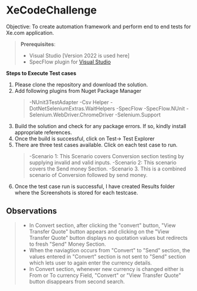 # XeCodeChallenge
Objective: To create automation framework and perform end to end tests for Xe.com application.

> **Prerequisites**:
> - Visual Studio [Version 2022 is used here]
> - SpecFlow plugin for [Visual Studio](https://docs.specflow.org/projects/getting-started/en/latest/GettingStarted/Step1.html)

**Steps to Execute Test cases**

1. Please clone the repository and download the solution.
2. Add following plugins from Nuget Package Manager
   > -NUnit3TestAdapter
   > -Csv Helper
   > -DotNetSeleniumExtras.WaitHelpers
   > -SpecFlow
   > -SpecFlow.NUnit
   > -Selenium.WebDriver.ChromeDriver
   > -Selenium.Support
3. Build the solution and check for any package errors. If so, kindly install appropriate references.
4. Once the build is successful, click on Test-> Test Explorer
5. There are three test cases available. Click on each test case to run. 
   > -Scenario 1: This Scenario covers Conversion section testing by supplying invalid and valid inputs.
   > -Scenario 2: This scenario covers the Send money Section.
   > -Scenario 3. This is a combined scenario of Conversion followed by send money.
7. Once the test case run is successful, I have created Results folder where the Screenshots is stored for each testcase.


## Observations
> - In Convert section, after clicking the "convert" button, "View Transfer Quote" button appears and clicking on the "View Transfer Quote" button displays no quotation values but redirects to fresh "Send" Money Section.
> - When the naviagtion occurs from "Convert" to "Send" section, the values entered in "Convert" section is not sent to "Send" section which lets user to again enter the currency details.
> - In Convert section, whenever new currency is changed either is From or To currency Field, "Convert" or "View Transfer Quote" button disappears from second search.



